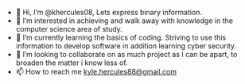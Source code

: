- 👋 Hi, I’m @khercules08, Lets express binary information.
- 👀 I’m interested in achieving and walk away with knowledge in the computer science area of study.
- 🌱 I’m currently learning the basics of coding. Striving to use this information to develop software in addition learning cyber security.
- 💞️ I’m looking to collaborate on as much project as I can be apart, to broaden the matter i know less of.
- 📫 How to reach me kyle.hercules88@gmail.com

<!---
khercules08/khercules08 is a ✨ special ✨ repository because its `README.md` (this file) appears on your GitHub profile.
You can click the Preview link to take a look at your changes.
--->
